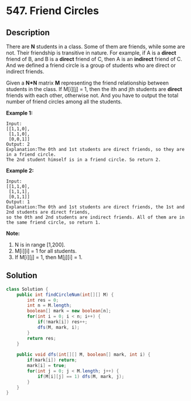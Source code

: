 # 547. Friend Circles

## Description

There are **N** students in a class. Some of them are friends, while some are not. Their friendship is transitive in nature. For example, if A is a **direct** friend of B, and B is a **direct** friend of C, then A is an **indirect** friend of C. And we defined a friend circle is a group of students who are direct or indirect friends.

Given a **N\*N** matrix **M** representing the friend relationship between students in the class. If M[i][j] = 1, then the ith and jth students are **direct** friends with each other, otherwise not. And you have to output the total number of friend circles among all the students.

**Example 1:**

```
Input: 
[[1,1,0],
 [1,1,0],
 [0,0,1]]
Output: 2
Explanation:The 0th and 1st students are direct friends, so they are in a friend circle. 
The 2nd student himself is in a friend circle. So return 2.
```

**Example 2:**

```
Input: 
[[1,1,0],
 [1,1,1],
 [0,1,1]]
Output: 1
Explanation:The 0th and 1st students are direct friends, the 1st and 2nd students are direct friends, 
so the 0th and 2nd students are indirect friends. All of them are in the same friend circle, so return 1.
```

**Note:**

1. N is in range [1,200].
2. M[i][i] = 1 for all students.
3. If M[i][j] = 1, then M[j][i] = 1.



## Solution

```java
class Solution {     
    public int findCircleNum(int[][] M) {
        int res = 0;
        int n = M.length;
        boolean[] mark = new boolean[n];
        for(int i = 0; i < n; i++) {
            if(!mark[i]) res++;
            dfs(M, mark, i);
        }
        return res;
    }
    
    public void dfs(int[][] M, boolean[] mark, int i) {
        if(mark[i]) return;
        mark[i] = true;
        for(int j = 0; j < M.length; j++) {
            if(M[i][j] == 1) dfs(M, mark, j);
        }
    }
}
```

